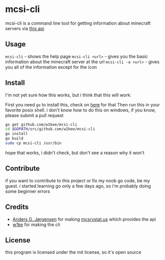 # mcsi-cli

mcsi-cli is a command line tool for getting information about minecraft servers via [this api](http://mcsrvstat.us/)

## Usage

`mcsi-cli` - shows the help page
`mcsi-cli <url>` - gives you the basic information about the minecraft server at the url
`mcsi-cli -a <url>` - gives you all of the information except for the icon

## Install

I'm not yet sure how this works, but i think that this will work:

First you need `go` to install this, check on [here](https://golang.org/dl/) for that
Then run this in your favorite posix shell. i don't know how to do this on windows, if you know, please submit a pull request
```bash
go get github.com/w1kee/mcsi-cli
cd $GOPATH/src/github.com/w1kee/mcsi-cli
go install
go build
sudo cp mcsi-cli /usr/bin
```
hope that works, i didn't check, but don't see a reason why it won't

## Contribute

if you want to contribute to this project or fix my noob go code, be my guest. i started learning go only a few days ago, so i'm probably doing some beginner errors

## Credits
- [Anders G. Jørgensen](https://spirit55555.dk/) for making [mcsrvstat.us](https://mcsrvstat.us/) which provides the api
- [w1ke](https://w1ke.cz/)
 for making the cli

## License

this program is licensed under the mit license, so it's open source
